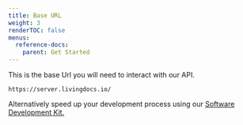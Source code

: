```yaml
---
title: Base URL
weight: 3
renderTOC: false
menus:
  reference-docs:
    parent: Get Started
---
```


This is the base Url you will need to interact with our API.

```
https://server.livingdocs.io/
```

Alternatively speed up your development process using our [Software Development Kit.](https://github.com/livingdocsIO/livingdocs-node-sdk)